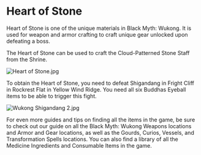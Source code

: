 # Heart of Stone

Heart of Stone is one of the unique materials in Black Myth: Wukong. It is used for weapon and armor crafting to craft unique gear unlocked upon defeating a boss. 

The Heart of Stone can be used to craft the Cloud-Patterned Stone Staff from the Shrine. 

![Heart of Stone.jpg](https://oyster.ignimgs.com/mediawiki/apis.ign.com/black-myth-wukong/1/16/Heart_of_Stone.jpg)

To obtain the Heart of Stone, you need to defeat Shigandang in Fright Cliff in Rockrest Flat in Yellow Wind Ridge. You need all six Buddhas Eyeball items to be able to trigger this fight. 

![Wukong Shigandang 2.jpg](https://oyster.ignimgs.com/mediawiki/apis.ign.com/black-myth-wukong/6/60/Wukong_Shigandang_2.jpg)

For even more guides and tips on finding all the items in the game, be sure to check out our guide on all the Black Myth: Wukong Weapons locations and Armor and Gear locations, as well as the Gourds, Curios, Vessels, and Transformation Spells locations. You can also find a library of all the Medicine Ingredients and Consumable Items in the game. 
